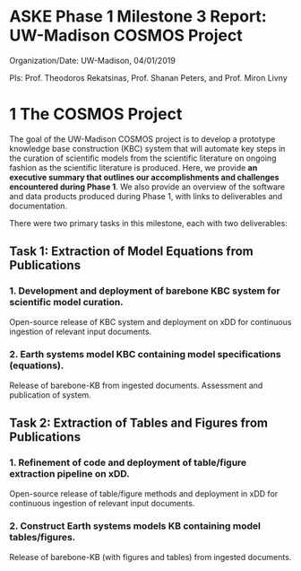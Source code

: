 # ASKE Phase 1 Milestone 3 Report: UW-Madison COSMOS Project
Organization/Date: UW-Madison, 04/01/2019

PIs: Prof. Theodoros Rekatsinas, Prof. Shanan Peters, and Prof. Miron Livny

# 1 The COSMOS Project
The goal of the UW-Madison COSMOS project is to develop a prototype knowledge base construction (KBC) system that will automate key steps in the curation of scientific models from the scientific literature on ongoing fashion as the scientific literature is produced. Here, we provide **an executive summary that outlines our accomplishments and challenges encountered during Phase 1**. We also provide an overview of the software and data products produced during Phase 1, with links to deliverables and documentation.

There were two primary tasks in this milestone, each with two deliverables:

##  Task 1: Extraction of Model Equations from Publications
### 1. Development and deployment of barebone KBC system for scientific model curation.
Open-source release of KBC system and deployment on xDD for continuous ingestion of relevant input documents.

### 2. Earth systems model KBC containing model specifications (equations).
Release of barebone-KB from ingested documents. Assessment and publication of system.

## Task 2: Extraction of Tables and Figures from Publications
### 1. Refinement of code and deployment of table/figure extraction pipeline on xDD.
Open-source release of table/figure methods and deployment in xDD for continuous ingestion of relevant input documents.

### 2. Construct Earth systems models KB containing model tables/figures.
Release of barebone-KB (with figures and tables) from ingested documents.
